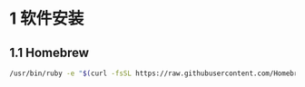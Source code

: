 # 1 软件安装
## 1.1 Homebrew
```bash
/usr/bin/ruby -e "$(curl -fsSL https://raw.githubusercontent.com/Homebrew/install/master/install)"
```